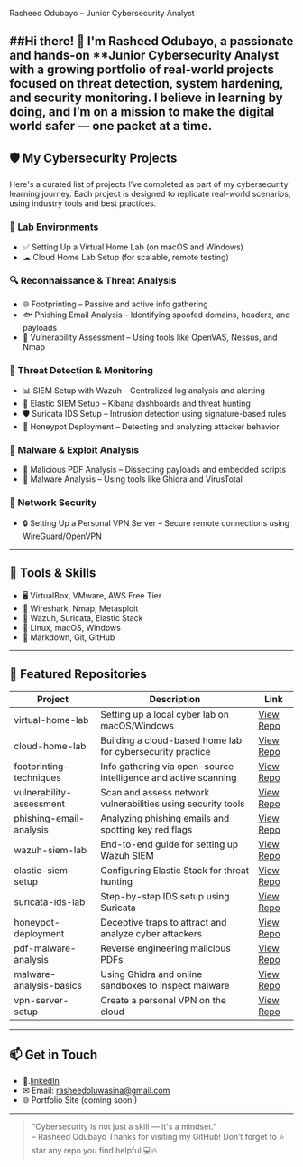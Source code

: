 Rasheed Odubayo – Junior Cybersecurity Analyst

##Hi there! 👋 I'm Rasheed Odubayo, a passionate and hands-on **Junior Cybersecurity Analyst with a growing portfolio of real-world projects focused on threat detection, system hardening, and security monitoring. I believe in learning by doing, and I’m on a mission to make the digital world safer — one packet at a time.
---
## 🛡 My Cybersecurity Projects
Here's a curated list of projects I’ve completed as part of my cybersecurity learning journey. Each project is designed to replicate real-world scenarios, using industry tools and best practices.
### 🧪 Lab Environments
- ✅ Setting Up a Virtual Home Lab (on macOS and Windows)
- ☁ Cloud Home Lab Setup (for scalable, remote testing)
### 🔍 Reconnaissance & Threat Analysis
- 🌐 Footprinting – Passive and active info gathering
- 🐟 Phishing Email Analysis – Identifying spoofed domains, headers, and payloads
- 🧫 Vulnerability Assessment – Using tools like OpenVAS, Nessus, and Nmap
### 🚨 Threat Detection & Monitoring
- 📊 SIEM Setup with Wazuh – Centralized log analysis and alerting
- 🔎 Elastic SIEM Setup – Kibana dashboards and threat hunting
- 🛡 Suricata IDS Setup – Intrusion detection using signature-based rules
- 🧲 Honeypot Deployment – Detecting and analyzing attacker behavior
### 🔬 Malware & Exploit Analysis
- 🧾 Malicious PDF Analysis – Dissecting payloads and embedded scripts
- 🧟 Malware Analysis – Using tools like Ghidra and VirusTotal
### 🔐 Network Security
- 🔒 Setting Up a Personal VPN Server – Secure remote connections using WireGuard/OpenVPN
---
## 🧰 Tools & Skills
- 🖥 VirtualBox, VMware, AWS Free Tier
- 🧪 Wireshark, Nmap, Metasploit
- 🔐 Wazuh, Suricata, Elastic Stack
- 🐧 Linux, macOS, Windows
- 📄 Markdown, Git, GitHub
---
## 📁 Featured Repositories
| Project | Description | Link |
|--------|-------------|------|
| virtual-home-lab | Setting up a local cyber lab on macOS/Windows | [View Repo](https://github.com/rasheedrasheed/Setting-up-a-virtual-home-lab) |
| cloud-home-lab | Building a cloud-based home lab for cybersecurity practice | [View Repo](#) |
| footprinting-techniques | Info gathering via open-source intelligence and active scanning | [View Repo](#) |
| vulnerability-assessment | Scan and assess network vulnerabilities using security tools | [View Repo](#) |
| phishing-email-analysis | Analyzing phishing emails and spotting key red flags | [View Repo](#) |
| wazuh-siem-lab | End-to-end guide for setting up Wazuh SIEM | [View Repo](#) |
| elastic-siem-setup | Configuring Elastic Stack for threat hunting | [View Repo](#) |
| suricata-ids-lab | Step-by-step IDS setup using Suricata | [View Repo](#) |
| honeypot-deployment | Deceptive traps to attract and analyze cyber attackers | [View Repo](#) |
| pdf-malware-analysis | Reverse engineering malicious PDFs | [View Repo](#) |
| malware-analysis-basics | Using Ghidra and online sandboxes to inspect malware | [View Repo](#) |
| vpn-server-setup | Create a personal VPN on the cloud | [View Repo](#) |
---
## 📫 Get in Touch
- 💼.[linkedIn](https://www.linkedin.com/in/rasheed-odubayo-99ab7b254/)
- ✉ Email: rasheedoluwasina@gmail.com 
- 🌐 Portfolio Site (coming soon!)
---
> “Cybersecurity is not just a skill — it's a mindset.”  
> – Rasheed Odubayo
Thanks for visiting my GitHub! Don’t forget to ⭐ star any repo you find helpful 💻🔥

